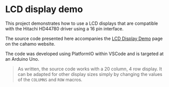 # LCD display demo

This project demonstrates how to use a LCD displays that are compatible with the Hitachi HD44780 driver using a 16 pin interface.

The source code presented here accompanies the [LCD Display Demo](https://cahamo.delphidabbler.com/demos/lcd-display) page on the cahamo website.

The code was developed using PlatformIO within VSCode and is targeted at an Arduino Uno.

> As written, the source code works with a 20 column, 4 row display. It can be adapted for other display sizes simply by changing the values of the `COLUMNS` and `ROW` macros.
